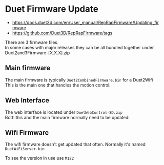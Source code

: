 # Duet Firmware Update

  * https://docs.duet3d.com/en/User_manual/RepRapFirmware/Updating_firmware
  * https://github.com/Duet3D/RepRapFirmware/tags

There are 3 firmware files.  
In some cases with major releases they can be all bundled together under  
Duet2and3Firmware-[X.X.X].zip

## Main firmware

The main firmware is typically `Duet2CombinedFirmware.bin` for a Duet2Wifi
This is the main one that handles the motion control.

## Web Interface

The web interface is located under `DuetWebControl-SD.zip`  
Both this and the main firmware normally need to be updated.

## Wifi Firmware

The wifi firmware doesn't get updated that often.
Normally it's named `DuetWiFiServer.bin`

To see the version in use use `M122`
